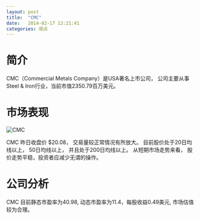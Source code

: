 ```yaml
---
layout: post
title:  "CMC"
date:   2014-02-17 12:21:41
categories: 观点
---
```


# 简介
CMC（Commercial Metals Company）是USA著名上市公司，
公司主要从事Steel & Iron行业，当前市值2350.79百万美元。

# 市场表现

![CMC](http://finviz.com/chart.ashx?t=CMC&ty=c&ta=1&p=d&s=l)

CMC 昨日收盘价 $20.08，
交易量较正常情况有所放大。
目前股价处于20日均线以上，
50日均线以上，
并且处于200日均线以上。
从短期市场走势来看，
股价走势平稳，投资者应减少无谓的操作。

# 公司分析
CMC 目前静态市盈率为40.98, 动态市盈率为11.4，每股收益0.49美元,
市场估值较为合理。
